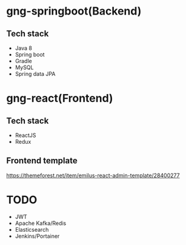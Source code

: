 # gng-springboot(Backend)

## Tech stack
- Java 8
- Spring boot
- Gradle
- MySQL
- Spring data JPA


# gng-react(Frontend)

## Tech stack
- ReactJS
- Redux

## Frontend template
https://themeforest.net/item/emilus-react-admin-template/28400277

# TODO
- JWT
- Apache Kafka/Redis
- Elasticsearch
- Jenkins/Portainer
